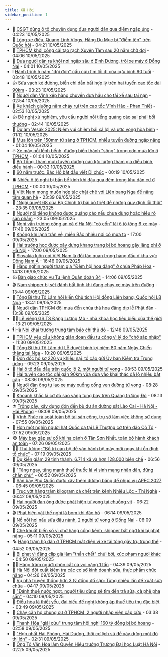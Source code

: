 ```yaml
---
title: Xã Hội
sidebar_position: 1
---
```


<!-- dantri-xa-hoi:START -->
- 🫣 [CSGT dùng ô tô chuyên dụng đưa người dân qua điểm ngập úng](https://dantri.com.vn/xa-hoi/csgt-dung-o-to-chuyen-dung-dua-nguoi-dan-qua-diem-ngap-ung-20250510104336231.htm) - 04:23 10/05/2025
- 💼 [Lòng xe điếu, Quang Linh Vlogs, Hằng Du Mục bị &quot;điểm tên&quot; trên Quốc hội](https://dantri.com.vn/xa-hoi/long-xe-dieu-quang-linh-vlogs-hang-du-muc-bi-diem-ten-tren-quoc-hoi-20250510110634766.htm) - 04:21 10/05/2025
- 🎊 [TPHCM khởi công cải tạo rạch Xuyên Tâm sau 20 năm chờ đợi](https://dantri.com.vn/xa-hoi/tphcm-khoi-cong-cai-tao-rach-xuyen-tam-sau-20-nam-cho-doi-20250510102645412.htm) - 04:06 10/05/2025
- 🙉 [Đưa người dân ra khỏi nơi ngập sâu ở Bình Dương, trôi xe máy ở Đồng Nai](https://dantri.com.vn/xa-hoi/dua-nguoi-dan-ra-khoi-noi-ngap-sau-o-binh-duong-troi-xe-may-o-dong-nai-20250510105025562.htm) - 04:01 10/05/2025
- 🕯 [Hành trình 5 năm &quot;đội đơn&quot; cầu cứu tìm lối đi của cựu binh 90 tuổi](https://dantri.com.vn/xa-hoi/hanh-trinh-5-nam-doi-don-cau-cuu-tim-loi-di-cua-cuu-binh-90-tuoi-20250510103022351.htm) - 03:48 10/05/2025
- 👍 [Sửa vạch kẻ đường, biển chỉ dẫn bất hợp lý trên hai tuyến cao tốc dài 90km](https://dantri.com.vn/xa-hoi/sua-vach-ke-duong-bien-chi-dan-bat-hop-ly-tren-hai-tuyen-cao-toc-dai-90km-20250510094100387.htm) - 03:23 10/05/2025
- 🤖 [Người dân Vinh xếp hàng chuyền dưa hấu cho tài xế sau tai nạn](https://dantri.com.vn/xa-hoi/nguoi-dan-vinh-xep-hang-chuyen-dua-hau-cho-tai-xe-sau-tai-nan-20250510080754891.htm) - 02:54 10/05/2025
- 🙉 [Xe khách giường nằm cháy rụi trên cao tốc Vĩnh Hảo - Phan Thiết](https://dantri.com.vn/xa-hoi/xe-khach-giuong-nam-chay-rui-tren-cao-toc-vinh-hao-phan-thiet-20250510091526755.htm) - 02:53 10/05/2025
- 👍 [Đề nghị xử nghiêm, yêu cầu người nổi tiếng quảng cáo sai phải bồi thường](https://dantri.com.vn/xa-hoi/de-nghi-xu-nghiem-yeu-cau-nguoi-noi-tieng-quang-cao-sai-phai-boi-thuong-20250510091309353.htm) - 02:44 10/05/2025
- 🗽 [Dư âm Vesak 2025: Niềm vui chiêm bái xá lợi và ước vọng hòa bình](https://dantri.com.vn/xa-hoi/du-am-vesak-2025-niem-vui-chiem-bai-xa-loi-va-uoc-vong-hoa-binh-20250509153537256.htm) - 01:12 10/05/2025
- 🗽 [Mưa lớn trên 150mm từ sáng ở TPHCM, nhiều tuyến đường ngập nặng](https://dantri.com.vn/xa-hoi/mua-lon-tren-150mm-tu-sang-o-tphcm-nhieu-tuyen-duong-ngap-nang-20250510075728453.htm) - 01:04 10/05/2025
- 🔥 [Xe máy nổi lềnh bềnh, đường biến thành &quot;sông&quot; trong cơn mưa lớn ở TPHCM](https://dantri.com.vn/xa-hoi/xe-may-noi-lenh-benh-duong-bien-thanh-song-trong-con-mua-lon-o-tphcm-20250510080409244.htm) - 01:04 10/05/2025
- 🦒 [Bộ Tổng Tham mưu tuyên dương các lực lượng tham gia diễu binh, diễu hành](https://dantri.com.vn/xa-hoi/bo-tong-tham-muu-tuyen-duong-cac-luc-luong-tham-gia-dieu-binh-dieu-hanh-20250509155233082.htm) - 00:33 10/05/2025
- 🧐 [60 năm trước, Bác Hồ bắt đầu viết Di chúc](https://dantri.com.vn/xa-hoi/60-nam-truoc-bac-ho-bat-dau-viet-di-chuc-20250510071908756.htm) - 00:19 10/05/2025
- ⛽️ [Nhiều ô tô nghi bị bắn bể kính khi đậu qua đêm trong khu dân cư ở TPHCM](https://dantri.com.vn/xa-hoi/nhieu-o-to-nghi-bi-ban-be-kinh-khi-dau-qua-dem-trong-khu-dan-cu-o-tphcm-20250509140922758.htm) - 00:00 10/05/2025
- 🚀 [Việt Nam mong muốn hợp tác chặt chẽ với Liên bang Nga để nâng tầm quan hệ](https://dantri.com.vn/xa-hoi/viet-nam-mong-muon-hop-tac-chat-che-voi-lien-bang-nga-de-nang-tam-quan-he-20250510063930465.htm) - 23:39 09/05/2025
- 🦒 [&quot;Nghị quyết 68 của Bộ Chính trị bãi bỏ triệt để những quy định lỗi thời&quot;](https://dantri.com.vn/xa-hoi/nghi-quyet-68-cua-bo-chinh-tri-bai-bo-triet-de-nhung-quy-dinh-loi-thoi-20250509224251469.htm) - 23:35 09/05/2025
- 🦅 [Người nổi tiếng không được quảng cáo nếu chưa dùng hoặc hiểu rõ sản phẩm](https://dantri.com.vn/xa-hoi/nguoi-noi-tieng-khong-duoc-quang-cao-neu-chua-dung-hoac-hieu-ro-san-pham-20250509201021465.htm) - 23:05 09/05/2025
- 🚀 [Nghi vấn trưởng công an xã ở Hà Nội &quot;có cồn&quot; lái ô tô tông 6 xe máy](https://dantri.com.vn/xa-hoi/nghi-van-truong-cong-an-xa-o-ha-noi-co-con-lai-o-to-tong-6-xe-may-20250510003038323.htm) - 17:46 09/05/2025
- 🦅 [Không khí lạnh tràn về, miền Bắc nhiều nơi có mưa to](https://dantri.com.vn/xa-hoi/khong-khi-lanh-tran-ve-mien-bac-nhieu-noi-co-mua-to-20250509232421992.htm) - 17:00 09/05/2025
- 🤠 [Hai trường học được xây dựng khang trang bị bỏ hoang gây lãng phí ở Hà Nội](https://dantri.com.vn/xa-hoi/hai-truong-hoc-duoc-xay-dung-khang-trang-bi-bo-hoang-gay-lang-phi-o-ha-noi-20250509222903308.htm) - 17:00 09/05/2025
- 💄 [Slovakia luôn coi Việt Nam là đối tác quan trọng hàng đầu ở khu vực Đông Nam Á](https://dantri.com.vn/xa-hoi/slovakia-luon-coi-viet-nam-la-doi-tac-quan-trong-hang-dau-o-khu-vuc-dong-nam-a-20250509234641412.htm) - 16:46 09/05/2025
- 🥷 [Hàng nghìn người tham gia &quot;Đêm hội hoa đăng&quot; ở chùa Pháp Hoa](https://dantri.com.vn/xa-hoi/hang-nghin-nguoi-tham-gia-dem-hoi-hoa-dang-o-chua-phap-hoa-20250509161155401.htm) - 14:13 09/05/2025
- 👍 [Bàn giao chức vụ Tư lệnh Quân đoàn 34](https://dantri.com.vn/xa-hoi/ban-giao-chuc-vu-tu-lenh-quan-doan-34-20250509204231470.htm) - 14:06 09/05/2025
- 🎬 [Nam shipper bị sét đánh bất tỉnh khi đang chạy xe máy trên đường](https://dantri.com.vn/xa-hoi/nam-shipper-bi-set-danh-bat-tinh-khi-dang-chay-xe-may-tren-duong-20250509193200963.htm) - 13:44 09/05/2025
- 🦒 [Tổng Bí thư Tô Lâm hội kiến Chủ tịch Hội đồng Liên bang, Quốc hội LB Nga](https://dantri.com.vn/xa-hoi/tong-bi-thu-to-lam-hoi-kien-chu-tich-hoi-dong-lien-bang-quoc-hoi-lb-nga-20250509204134806.htm) - 13:41 09/05/2025
- 🌊 [Người dân TPHCM đội mưa đến chùa thả hoa đăng dịp lễ Phật đản](https://dantri.com.vn/xa-hoi/nguoi-dan-tphcm-doi-mua-den-chua-tha-hoa-dang-dip-le-phat-dan-20250509195816011.htm) - 13:38 09/05/2025
- 🧑‍💻 [Lễ viếng GS.TS Đặng Lương Mô - nhà khoa học tiêu biểu của thế giới](https://dantri.com.vn/xa-hoi/le-vieng-gsts-dang-luong-mo-nha-khoa-hoc-tieu-bieu-cua-the-gioi-20250509163411706.htm) - 13:21 09/05/2025
- 🕴 [Hà Nội khai trương trung tâm báo chí thủ đô](https://dantri.com.vn/xa-hoi/ha-noi-khai-truong-trung-tam-bao-chi-thu-do-20250509193904034.htm) - 12:48 09/05/2025
- 🤔 [TPHCM yêu cầu không gián đoạn đầu tư công vì lý do &quot;chờ sáp nhập&quot;](https://dantri.com.vn/xa-hoi/tphcm-yeu-cau-khong-gian-doan-dau-tu-cong-vi-ly-do-cho-sap-nhap-20250509174002952.htm) - 11:30 09/05/2025
- 💄 [Tổng Bí thư Tô Lâm dự Lễ duyệt binh kỷ niệm 80 năm Ngày Chiến thắng tại Nga](https://dantri.com.vn/xa-hoi/tong-bi-thu-to-lam-du-le-duyet-binh-ky-niem-80-nam-ngay-chien-thang-tai-nga-20250509172549777.htm) - 10:20 09/05/2025
- 🧠 [Đôn đốc hồ sơ 226 vụ khiếu nại, tố cáo gửi Ủy ban Kiểm tra Trung ương](https://dantri.com.vn/xa-hoi/don-doc-ho-so-226-vu-khieu-nai-to-cao-gui-uy-ban-kiem-tra-trung-uong-20250509161559732.htm) - 09:23 09/05/2025
- 🦣 [Hai ô tô đấu đầu trên quốc lộ 2, một người tử vong](https://dantri.com.vn/xa-hoi/hai-o-to-dau-dau-tren-quoc-lo-2-mot-nguoi-tu-vong-20250509154708547.htm) - 08:53 09/05/2025
- 💫 [Hai tuyến cao tốc dài gần 90km vừa đưa vào khai thác đã lộ nhiều bất cập](https://dantri.com.vn/xa-hoi/hai-tuyen-cao-toc-dai-gan-90km-vua-dua-vao-khai-thac-da-lo-nhieu-bat-cap-20250509143430758.htm) - 08:36 09/05/2025
- 🚀 [Người đàn ông tự lao xe máy xuống cống ven đường tử vong](https://dantri.com.vn/xa-hoi/nguoi-dan-ong-tu-lao-xe-may-xuong-cong-ven-duong-tu-vong-20250509152434157.htm) - 08:28 09/05/2025
- 🤔 [Khoảnh khắc lá cờ đỏ sao vàng tung bay trên Quảng trường Đỏ](https://dantri.com.vn/xa-hoi/khoanh-khac-la-co-do-sao-vang-tung-bay-tren-quang-truong-do-20250509151302471.htm) - 08:13 09/05/2025
- ⚗️ [Trồng cây, xây dựng đón đền bù dự án đường sắt Lào Cai - Hà Nội - Hải Phòng](https://dantri.com.vn/xa-hoi/trong-cay-xay-dung-don-den-bu-du-an-duong-sat-lao-cai-ha-noi-hai-phong-20250509150159313.htm) - 08:08 09/05/2025
- 🫶 [Vĩnh Phúc rà soát toàn bộ tài sản công, trụ sở làm việc không sử dụng](https://dantri.com.vn/xa-hoi/vinh-phuc-ra-soat-toan-bo-tai-san-cong-tru-so-lam-viec-khong-su-dung-20250509144227408.htm) - 07:55 09/05/2025
- 🌮 [Hơn một nghìn người hát Quốc ca tại Lễ Thượng cờ trên đảo Cô Tô](https://dantri.com.vn/xa-hoi/hon-mot-nghin-nguoi-hat-quoc-ca-tai-le-thuong-co-tren-dao-co-to-20250509144108032.htm) - 07:52 09/05/2025
- 🐵 [Máy bay gặp sự cố khi hạ cánh ở Tân Sơn Nhất, toàn bộ hành khách an toàn](https://dantri.com.vn/xa-hoi/may-bay-gap-su-co-khi-ha-canh-o-tan-son-nhat-toan-bo-hanh-khach-an-toan-20250509131443051.htm) - 07:26 09/05/2025
- 🧑‍🏫 [Thủ tướng: &quot;Bố trí cán bộ để vận hành bộ máy mới ngay khi ổn định tổ chức&quot;](https://dantri.com.vn/xa-hoi/thu-tuong-bo-tri-can-bo-de-van-hanh-bo-may-moi-ngay-khi-on-dinh-to-chuc-20250509141357429.htm) - 07:19 09/05/2025
- 💫 [Dự kiến giảm 29 tỉnh thành, 6.714 xã và hơn 128.000 biên chế](https://dantri.com.vn/xa-hoi/du-kien-giam-29-tinh-thanh-6714-xa-va-hon-128000-bien-che-20250509122053828.htm) - 06:56 09/05/2025
- 🦩 [&quot;Tăng ngay, tăng mạnh thuế thuốc lá vì sinh mạng nhân dân, đừng chần chừ&quot;](https://dantri.com.vn/xa-hoi/tang-ngay-tang-manh-thue-thuoc-la-vi-sinh-mang-nhan-dan-dung-chan-chu-20250509134454300.htm) - 06:52 09/05/2025
- 🦄 [Sân bay Phú Quốc được xây thêm đường băng để phục vụ APEC 2027](https://dantri.com.vn/xa-hoi/san-bay-phu-quoc-duoc-xay-them-duong-bang-de-phuc-vu-apec-2027-20250509124633195.htm) - 06:45 09/05/2025
- 💂 [Trục vớt hàng trăm kilogram cá chết trên kênh Nhiêu Lộc - Thị Nghè](https://dantri.com.vn/xa-hoi/truc-vot-hang-tram-kilogram-ca-chet-tren-kenh-nhieu-loc-thi-nghe-20250509122428076.htm) - 06:42 09/05/2025
- 💄 [Hai người đàn ông được phát hiện tử vong tại chuồng vịt](https://dantri.com.vn/xa-hoi/hai-nguoi-dan-ong-duoc-phat-hien-tu-vong-tai-chuong-vit-20250509124915520.htm) - 06:22 09/05/2025
- 🎬 [Phát hiện vật thể nghi là bom khi đào hồ](https://dantri.com.vn/xa-hoi/phat-hien-vat-the-nghi-la-bom-khi-dao-ho-20250509114329266.htm) - 06:14 09/05/2025
- 👀 [Nổ nồi hơi nấu sữa đậu nành, 2 người tử vong ở Đồng Nai](https://dantri.com.vn/xa-hoi/no-noi-hoi-nau-sua-dau-nanh-2-nguoi-tu-vong-o-dong-nai-20250509130410704.htm) - 06:09 09/05/2025
- 💃 [Che khuất biển số vì chở hàng cồng kềnh, shipper bất ngờ khi bị phạt nặng](https://dantri.com.vn/xa-hoi/che-khuat-bien-so-vi-cho-hang-cong-kenh-shipper-bat-ngo-khi-bi-phat-nang-20250509115450516.htm) - 05:11 09/05/2025
- 🪜 [Hàng trăm hộ dân ở TPHCM mất điện vì xe tải tông gãy trụ trung thế](https://dantri.com.vn/xa-hoi/hang-tram-ho-dan-o-tphcm-mat-dien-vi-xe-tai-tong-gay-tru-trung-the-20250509114630430.htm) - 04:52 09/05/2025
- 📝 [Bị phạt vì đăng clip giả làm &quot;thần chết&quot; chửi bới, xúc phạm người khác](https://dantri.com.vn/xa-hoi/bi-phat-vi-dang-clip-gia-lam-than-chet-chui-boi-xuc-pham-nguoi-khac-20250509105231418.htm) - 04:50 09/05/2025
- 🧑‍💻 [Hàng trăm người chôn cất cá voi nặng 1 tấn](https://dantri.com.vn/xa-hoi/hang-tram-nguoi-chon-cat-ca-voi-nang-1-tan-20250509105012692.htm) - 04:39 09/05/2025
- 👺 [Hà Nội đột xuất kiểm tra các cơ sở kinh doanh sữa, thực phẩm chức năng](https://dantri.com.vn/xa-hoi/ha-noi-dot-xuat-kiem-tra-cac-co-so-kinh-doanh-sua-thuc-pham-chuc-nang-20250509111248585.htm) - 04:26 09/05/2025
- 🌮 [Vụ nhà truyền thống hơn 3 tỷ đồng đổ sập: Từng nhiều lần đề xuất sửa chữa](https://dantri.com.vn/xa-hoi/vu-nha-truyen-thong-hon-3-ty-dong-do-sap-tung-nhieu-lan-de-xuat-sua-chua-20250509095448008.htm) - 04:17 09/05/2025
- 🤭 [&quot;Đánh thuế nước ngọt, người tiêu dùng sẽ tìm đến trà sữa, cà phê pha sẵn&quot;](https://dantri.com.vn/xa-hoi/danh-thue-nuoc-ngot-nguoi-tieu-dung-se-tim-den-tra-sua-ca-phe-pha-san-20250509105607297.htm) - 04:10 09/05/2025
- 💪 [Điều hòa là thiết yếu, đại biểu đề nghị không áp thuế tiêu thụ đặc biệt](https://dantri.com.vn/xa-hoi/dieu-hoa-la-thiet-yeu-dai-bieu-de-nghi-khong-ap-thue-tieu-thu-dac-biet-20250509103706269.htm) - 03:49 09/05/2025
- 🧰 [Cháy căn hộ chung cư ở TPHCM, 2 người nhập viện cấp cứu](https://dantri.com.vn/xa-hoi/chay-can-ho-chung-cu-o-tphcm-2-nguoi-nhap-vien-cap-cuu-20250509102950195.htm) - 03:38 09/05/2025
- 🤡 [Thanh Hóa &quot;giải cứu&quot; trung tâm hội nghị 160 tỷ đồng bị bỏ hoang](https://dantri.com.vn/xa-hoi/thanh-hoa-giai-cuu-trung-tam-hoi-nghi-160-ty-dong-bi-bo-hoang-20250509092250847.htm) - 02:58 09/05/2025
- 🦆 [&quot;Hợp nhất Hải Phòng, Hải Dương, thời cơ lịch sử để xây dựng một đô thị lớn&quot;](https://dantri.com.vn/xa-hoi/hop-nhat-hai-phong-hai-duong-thoi-co-lich-su-de-xay-dung-mot-do-thi-lon-20250509090445050.htm) - 02:31 09/05/2025
- 🦍 [Ông Tô Văn Hòa làm Quyền Hiệu trưởng Trường Đại học Luật Hà Nội](https://dantri.com.vn/xa-hoi/ong-to-van-hoa-lam-quyen-hieu-truong-truong-dai-hoc-luat-ha-noi-20250509091817612.htm) - 02:25 09/05/2025<!-- dantri-xa-hoi:END -->

